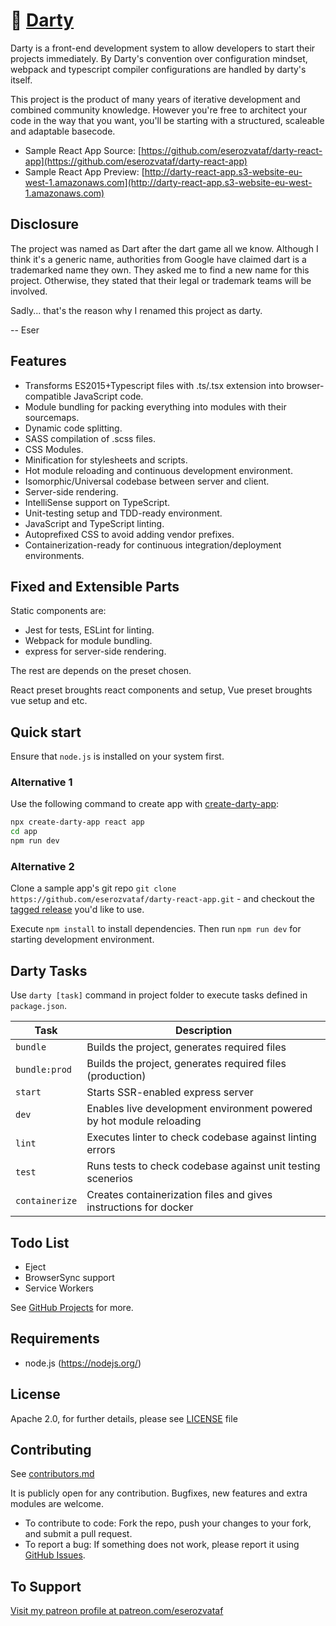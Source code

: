 # 🎯 [Darty](https://github.com/eserozvataf/darty)

Darty is a front-end development system to allow developers to start their projects
immediately. By Darty's convention over configuration mindset, webpack and typescript
compiler configurations are handled by darty's itself.

This project is the product of many years of iterative development and combined
community knowledge. However you're free to architect your code in the way that
you want, you'll be starting with a structured, scaleable and adaptable basecode.

* Sample React App Source: [https://github.com/eserozvataf/darty-react-app](https://github.com/eserozvataf/darty-react-app)
* Sample React App Preview: [http://darty-react-app.s3-website-eu-west-1.amazonaws.com](http://darty-react-app.s3-website-eu-west-1.amazonaws.com)


## Disclosure

The project was named as Dart after the dart game all we know. Although I think it's a generic name, authorities from Google have claimed dart is a trademarked name they own. They asked me to
find a new name for this project. Otherwise, they stated that their legal or trademark teams
will be involved.

Sadly... that's the reason why I renamed this project as darty.

-- Eser


## Features

* Transforms ES2015+Typescript files with .ts/.tsx extension into browser-compatible JavaScript code.
* Module bundling for packing everything into modules with their sourcemaps.
* Dynamic code splitting.
* SASS compilation of .scss files.
* CSS Modules.
* Minification for stylesheets and scripts.
* Hot module reloading and continuous development environment.
* Isomorphic/Universal codebase between server and client.
* Server-side rendering.
* IntelliSense support on TypeScript.
* Unit-testing setup and TDD-ready environment.
* JavaScript and TypeScript linting.
* Autoprefixed CSS to avoid adding vendor prefixes.
* Containerization-ready for continuous integration/deployment environments.


## Fixed and Extensible Parts

Static components are:
* Jest for tests, ESLint for linting.
* Webpack for module bundling.
* express for server-side rendering.

The rest are depends on the preset chosen.

React preset broughts react components and setup,
Vue preset broughts vue setup and etc.


## Quick start

Ensure that `node.js` is installed on your system first.

### Alternative 1
Use the following command to create app with [create-darty-app](https://github.com/eserozvataf/create-darty-app):

```sh
npx create-darty-app react app
cd app
npm run dev
```

### Alternative 2
Clone a sample app's git repo `git clone
   https://github.com/eserozvataf/darty-react-app.git` - and checkout the [tagged
   release](https://github.com/eserozvataf/darty-react-app/releases) you'd like to
   use.

Execute `npm install` to install dependencies. Then run `npm run dev` for starting
development environment.


## Darty Tasks

Use `darty [task]` command in project folder to execute tasks defined in `package.json`.

| Task                     | Description                                                                            |
|--------------------------|----------------------------------------------------------------------------------------|
| `bundle`                 | Builds the project, generates required files                                           |
| `bundle:prod`            | Builds the project, generates required files (production)                              |
| `start`                  | Starts SSR-enabled express server                                                      |
| `dev`                    | Enables live development environment powered by hot module reloading                   |
| `lint`                   | Executes linter to check codebase against linting errors                               |
| `test`                   | Runs tests to check codebase against unit testing scenerios                            |
| `containerize`           | Creates containerization files and gives instructions for docker                       |


## Todo List

- Eject
- BrowserSync support
- Service Workers

See [GitHub Projects](https://github.com/eserozvataf/darty/projects) for more.


## Requirements

* node.js (https://nodejs.org/)


## License

Apache 2.0, for further details, please see [LICENSE](LICENSE) file


## Contributing

See [contributors.md](contributors.md)

It is publicly open for any contribution. Bugfixes, new features and extra modules are welcome.

* To contribute to code: Fork the repo, push your changes to your fork, and submit a pull request.
* To report a bug: If something does not work, please report it using [GitHub Issues](https://github.com/eserozvataf/darty/issues).


## To Support

[Visit my patreon profile at patreon.com/eserozvataf](https://www.patreon.com/eserozvataf)
